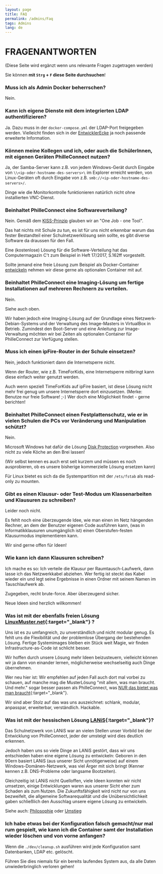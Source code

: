 ```yaml
---
layout: page
title: FAQ
permalink: /admins/Faq
tags: Admins
lang: de
---
```


# **FRAGEN**ANTWORTEN

(Diese Seite wird ergänzt wenn uns relevante Fragen zugetragen werden)

Sie können **mit `Strg` + `F` diese Seite durchsuchen**!

### Muss ich als Admin **Docker beherrschen**?
Nein.

### Kann ich **eigene Dienste** mit dem integrierten **LDAP** authentifizieren?
Ja. Dazu muss in der `docker-compose.yml` der LDAP-Port freigegeben werden. Vielleicht finden sich in der [EntwicklerEcke](/Entwickler) ja noch passende erweiterte Information.

### Können meine Kollegen und ich, oder auch die SchülerInnen, mit **eigenen Geräten** PhilleConnect nutzen?
Ja, der Samba-Server kann z.B. von jedem Windows-Gerät durch Eingabe von `\\<ip-oder-hostname-des-servers>\` im Explorer erreicht werden, von Linux-Geräten oft durch Eingabe von z.B. `smb://<ip-oder-hostname-des-servers>/`.

Dinge wie die Monitorkontrolle funktionieren natürlich nicht ohne installierten VNC-Dienst.

### Beinhaltet PhilleConnect eine **Softwareverteilung**?
Nein. Gemäß dem [KISS-Prinzip](/Allgemein) glauben wir an "One Job - one Tool".

Das hat nichts mit Schule zu tun, es ist für uns nicht erkennbar warum das fester Bestandteil einer Schulnetzwerklösung sein sollte, es gibt diverse Software da draussen für den Fall.

Eine (kostenlose) Lösung für die Software-Verteilung hat das Computermagazin C't zum Beispiel in Heft 17/2017, S.162ff vorgestellt.

Sollte jemand eine freie Lösung zum Beispiel als Docker-Container [entwickeln](/Entwickler) nehmen wir diese gerne als optionalen Container mit auf.

### Beinhaltet PhilleConnect eine **Imaging-Lösung** um fertige Installationen auf mehreren Rechnern zu verteilen.
Nein.

Siehe auch oben.

Wir haben jedoch eine Imaging-Lösung auf der Grundlage eines Netzwerk-Debian-Systems und der Verwaltung des Image-Masters in VirtualBox in Betrieb. Zumindest den Boot-Server und eine Anleitung zur Image-Verwaltung möchten wir bei Zeiten als optionalen Container für PhilleConnect zur Verfügung stellen.

### Muss ich einen **ipFire-Router** in der Schule einsetzen?
Nein, jedoch funktioniert dann die Internetsperre nicht.

Wenn der Router, wie z.B. TimeForKids, eine Internetsperre mitbringt kann diese einfach weiter genutzt werden.

Auch wenn speziell TimeForKids auf ipFire basiert, ist diese Lösung nicht mehr frei genug um unsere Internetsperre dort einzusetzen. (Merke: Benutze nur freie Software! ;-) Wer doch eine Möglichkeit findet - gerne berichten!

### Beinhaltet PhilleConnect einen **Festplattenschutz**, wie er in vielen Schulen die PCs vor Veränderung und Manipulation schützt?

Nein.

Microsoft Windows hat dafür die Lösung [Disk Protection](https://docs.microsoft.com/en-us/windows-server/remote/multipoint-services/enable-or-disable-disk-protection) vorgesehen. Also nicht zu viele Köche an den Brei lassen!

(Wir selbst kennen es auch erst seit kurzem und müssen es noch ausprobieren, ob es unsere bisherige kommerzielle Lösung ersetzen kann)

Für Linux bietet es sich da die Systempartition mit der `/ets/fstab` als read-only zu mounten.

### Gibt es einen **Klausur- oder Test-Modus** um Klassenarbeiten und Klausuren zu schreiben?

Leider noch nicht.

Es fehlt noch eine überzeugende Idee, wie man einen im Netz hängenden Rechner, an dem der Benutzer eigenen Code ausführen kann, (was in Informatikklausuren unumgänglich ist) einen Oberstufen-festen Klausurmodus implementieren kann.

Wir sind gerne offen für Ideen!

### Wie kann ich dann **Klausuren schreiben**?

Ich mache es so: Ich verteile die Klausur per Raumtausch-Laufwerk, dann lasse ich das Netzwerkkabel abziehen. Wer fertig ist steckt das Kabel wieder ein und legt seine Ergebnisse in einen Ordner mit seinem Namen im Tauschlaufwerk ab.

Zugegeben, recht brute-force. Aber überzeugend sicher.

Neue Ideen sind herzlich willkommen!

### Was ist mit der ebenfalls freien Lösung **[LinuxMuster.net](https://linuxmuster.net){:target="_blank"}** ? ###

Uns ist es zu umfangreich, zu unverständlich und nicht modular genug. Es fehlt uns die Flexibilität und der problemlose Übergang der bestehenden Lösung. Fertige Systemimages bleiben ein Stück weit Magie, wir finden Infrastructure-as-Code ist schlicht besser.

Wir hoffen durch unsere Lösung mehr Ideen beizusteuern, vielleicht können wir ja dann von einander lernen, möglicherweise wechselseitig auch Dinge übernehmen.

Wer neu hier ist: Wir empfehlen auf jeden Fall auch dort mal vorbei zu schauen, auf manche mag die MusterLösung "mit allem, was man braucht. Und mehr." sogar besser passen als PhilleConnect, was [NUR das bietet was man braucht](/Allgemein){:target="_blank"}.

Wir sind aber Stolz auf das was uns auszeichnet: schlank, modular, anpasspar, erweiterbar, verständlich. Hackable.

### Was ist mit der hessischen Lösung **[LANiS](https://lanis-system.de){:target="_blank"}**?

Das Schulnetzwerk von LANiS war an vielen Stellen unser Vorbild bei der Entwicklung von PhilleConnect, jeder der umsteigt wird dies deutlich erkennen.

Jedoch haben uns so viele Dinge an LANiS gestört, dass wir uns entschieden haben eine eigene Lösung zu entwickeln: Geboren in den 90ern basiert LANiS (aus unserer Sicht unnötigerweise) auf einem Windows-Domänen-Netzwerk, was viel Ärger mit sich bringt (Kenner kennen z.B. DNS-Probleme oder langsame Bootzeiten).

Gleichzeitig ist LANiS nicht Quelloffen, viele Ideen konnten wir nicht umsetzen, einige Entwicklungen waren aus unserer Sicht eher zum Schaden als zum Nutzen. Die Zukunftsfähigkeit wird nicht nur von uns bezweifelt, die allgemeine Softwarequalität und die Unübersichtlichkeit gaben schließlich den Ausschlag unsere eigene Lösung zu entwickeln.

Siehe auch: [Philosophie](/Allgemein) oder [Umstieg](/admins/Umstieg)

### Ich habe etwas bei der Konfiguration falsch gemacht/nur mal rum gespielt, wie kann ich die **Container samt der Installation wieder löschen** und von vorne anfangen?

Wenn die `./dev/cleanup.sh` ausführen wird jede Konfiguration samt Datenbanken, LDAP etc. gelöscht.

Führen Sie dies niemals für ein bereits laufendes System aus, da alle Daten unwiederbringlich verloren gehen!
